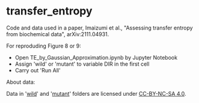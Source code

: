 # transfer_entropy
Code and data used in a paper, Imaizumi et al., "Assessing transfer entropy from biochemical data", arXiv:2111.04931.

For reproduding Figure 8 or 9: 

* Open TE_by_Gaussian_Approximation.ipynb by Jupyter Notebook
* Assign 'wild' or 'mutant' to variable DIR in the first cell
* Carry out 'Run All'

About data:

Data in '[wild](https://github.com/kabashiy/transfer_entropy/tree/main/wild)' and '[mutant](https://github.com/kabashiy/transfer_entropy/tree/main/mutant)' folders  are licensed under [CC-BY-NC-SA 4.0](https://creativecommons.org/licenses/by-nc-sa/4.0/deed.en).
